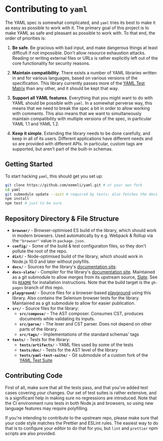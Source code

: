 # Contributing to `yaml`

The YAML spec is somewhat complicated, and `yaml` tries its best to make it as easy as possible to work with it.
The primary goal of this project is to make YAML as safe and pleasant as possible to work with.
To that end, the order of priorities is:

1. **Be safe**.
   Be gracious with bad input, and make dangerous things at least difficult if not impossible.
   Don't allow resource exhaustion attacks.
   Reading or writing external files or URLs is rather explicitly left out of the core functionality for security reasons.

2. **Maintain compatibility**.
   There exists a number of YAML libraries written in and for various languages, based on various versions of the specification.
   This library currently passes more of the [YAML Test Matrix](https://matrix.yaml.io/) than any other, and it should be kept that way.

3. **Support all YAML features**.
   Everything that you might want to do with YAML should be possible with `yaml`.
   In a somewhat perverse way, this means that we need to break the spec a bit in order to allow working with comments.
   This also means that we want to simultaneously maintain compatibility with multiple versions of the spec, in particular YAML 1.1 and YAML 1.2.

4. **Keep it simple**.
   Extending the library needs to be done carefully, and keep in all of its users.
   Different applications have different needs and so are provided with different APIs.
   In particular, custom tags are supported, but aren't part of the built-in schemas.

## Getting Started

To start hacking `yaml`, this should get you set up:

```sh
git clone https://github.com/eemeli/yaml.git # or your own fork
cd yaml
git submodule update --init # required by tests; also fetches the docs & playground
npm install
npm test # just to be sure
```

## Repository Directory & File Structure

- **`browser/`** - Browser-optimised ES build of the library, which should work in modern browsers.
  Used automatically by e.g. Webpack & Rollup via the `"browser"` value in `package.json`.
- **`config/`** - Some of the build & test configuration files, so they don't pollute the root of the repo.
- **`dist/`** - Node-optimised build of the library, which should work in Node.js 10.0 and later without polyfills.
- **`docs/`** - Sources for the library's [documentation site](https://eemeli.org/yaml).
- **`docs-slate/`** - Compiler for the library's [documentation site](https://eemeli.org/yaml).
  Maintained as a git submodule to allow merges from its upstream source, [Slate](https://github.com/slatedocs/slate).
  See its [`README`](./docs-slate/README.md) for installation instructions.
  Note that the build target is the `gh-pages` branch of _this_ repo.
- **`playground/`** - Source files for a browser-based [playground](https://eemeli.org/yaml-playground/) using this library.
  Also contains the Selenium browser tests for the library.
  Maintained as a git submodule to allow for easier publication.
- **`src/`** - Source files for the library:
  - **`src/compose/`** - The AST composer. Consumes CST, produces documents while validating its inputs.
  - **`src/parse/`** - The lexer and CST parser. Does not depend on other parts of the library.
  - **`src/tags/`** - Implementations of the standard schemas' tags
- **`tests/`** - Tests for the library:
  - **`tests/artifacts/`** - YAML files used by some of the tests
  - **`tests/doc/`** - Tests for the AST level of the library
  - **`tests/yaml-test-suite/`** - Git submodule of a custom fork of the [YAML Test Suite](https://github.com/yaml/yaml-test-suite)

## Contributing Code

First of all, make sure that all the tests pass, and that you've added test cases covering your changes.
Our set of test suites is rather extensive, and is a significant help in making sure no regressions are introduced.
Note that the CI environment runs tests in both Node.js and browsers, so using new language features may require polyfilling.

If you're intending to contribute to the upstream repo, please make sure that your code style matches the Prettier and ESLint rules.
The easiest way to do that is to configure your editor to do that for you, but `lint` and `prettier` npm scripts are also provided.
